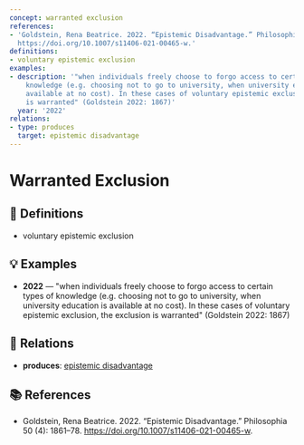 ```yaml
---
concept: warranted exclusion
references:
- 'Goldstein, Rena Beatrice. 2022. “Epistemic Disadvantage.” Philosophia 50 (4): 1861–78.
  https://doi.org/10.1007/s11406-021-00465-w.'
definitions:
- voluntary epistemic exclusion
examples:
- description: '"when individuals freely choose to forgo access to certain types of
    knowledge (e.g. choosing not to go to university, when university education is
    available at no cost). In these cases of voluntary epistemic exclusion, the exclusion
    is warranted" (Goldstein 2022: 1867)'
  year: '2022'
relations:
- type: produces
  target: epistemic disadvantage
---
```


# Warranted Exclusion

## 📖 Definitions

- voluntary epistemic exclusion

## 💡 Examples

- **2022** — "when individuals freely choose to forgo access to certain types of knowledge (e.g. choosing not to go to university, when university education is available at no cost). In these cases of voluntary epistemic exclusion, the exclusion is warranted" (Goldstein 2022: 1867)

## 🔗 Relations

- **produces**: [epistemic disadvantage](./epistemic-disadvantage.md)

## 📚 References

- Goldstein, Rena Beatrice. 2022. “Epistemic Disadvantage.” Philosophia 50 (4): 1861–78. https://doi.org/10.1007/s11406-021-00465-w.
